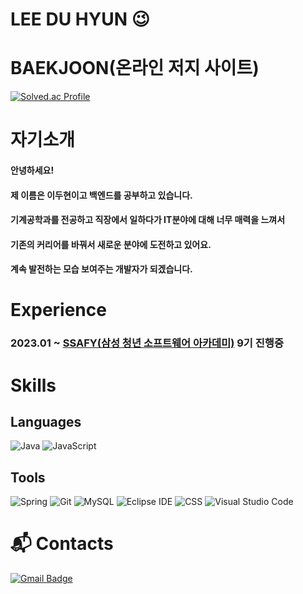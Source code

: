 # LEE DU HYUN 😉

# BAEKJOON(온라인 저지 사이트)

[![Solved.ac Profile](http://mazassumnida.wtf/api/v2/generate_badge?boj=dlengus94)](https://solved.ac/dlengus94/)

# 자기소개

#### 안녕하세요! 
#### 제 이름은 이두현이고 백엔드를 공부하고 있습니다.   
#### 기계공학과를 전공하고 직장에서 일하다가 IT분야에 대해 너무 매력을 느껴서    
#### 기존의 커리어를 바꿔서 새로운 분야에 도전하고 있어요.   
#### 계속 발전하는 모습 보여주는 개발자가 되겠습니다.   

# Experience

### 2023.01 ~ [SSAFY(삼성 청년 소프트웨어 아카데미)](https://github.com/Noopy94/ssafy9 "SSAFY 9기 이두현 기록") 9기 진행중



# Skills
## Languages
![Java](https://img.shields.io/badge/Java-007396.svg?&style=for-the-badge&logo=Java&logoColor=white)
![JavaScript](https://img.shields.io/badge/JavaScript-F7DF1E.svg?&style=for-the-badge&logo=JavaScript&logoColor=white)

## Tools
![Spring](https://img.shields.io/badge/Spring-6DB33F.svg?&style=for-the-badge&logo=Spring&logoColor=white)
![Git](https://img.shields.io/badge/Git-F05032.svg?&style=for-the-badge&logo=Git&logoColor=white)
![MySQL](https://img.shields.io/badge/MySQL-4479A1.svg?&style=for-the-badge&logo=MySQL&logoColor=white)
![Eclipse IDE](https://img.shields.io/badge/Eclipse%20IDE-2C2255.svg?&style=for-the-badge&logo=Eclipse%20IDE&logoColor=white)
![CSS](https://img.shields.io/badge/CSS3-1572B6.svg?&style=for-the-badge&logo=CSS3&logoColor=white)
![Visual Studio Code](https://img.shields.io/badge/Visual%20Studio%20Code-007ACC.svg?&style=for-the-badge&logo=Visual%20Studio%20Code&logoColor=white)

 
# :mailbox_with_mail: Contacts
[![Gmail Badge](https://img.shields.io/badge/Gmail-d14836?style=flat-square&logo=Gmail&logoColor=white&link=mailto:dlengus94@gmail.com)](mailto:dlengus94@gmail.com)
